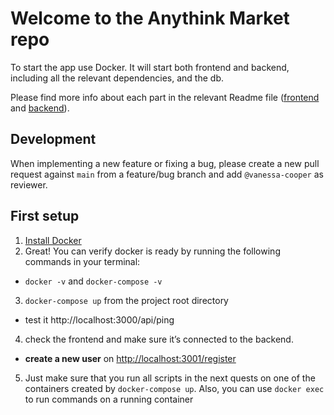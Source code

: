 # Welcome to the Anythink Market repo

To start the app use Docker. It will start both frontend and backend, including all the relevant dependencies, and the db.

Please find more info about each part in the relevant Readme file ([frontend](frontend/readme.md) and [backend](backend/README.md)).

## Development

When implementing a new feature or fixing a bug, please create a new pull request against `main` from a feature/bug branch and add `@vanessa-cooper` as reviewer.

## First setup

 1.  [Install Docker](https://docs.docker.com/get-docker/)
 2. Great! You can verify docker is ready by running the following commands in your terminal: 
   * `docker -v` and `docker-compose -v`
 3. `docker-compose up` from the project root directory
   *  test it http://localhost:3000/api/ping
 4. check the frontend and make sure it’s connected to the backend.
   *  **create a new user** on [http://localhost:3001/register](http://localhost:3001/register)
 5. Just make sure that you run all scripts in the next quests on one of the containers created by `docker-compose up`.  Also, you can use `docker exec` to run commands on a running container

